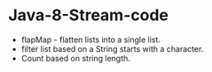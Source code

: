 # Java-8-Stream-code
* flapMap - flatten lists into a single list.
* filter list based on a String starts with a character.
* Count based on string length.
